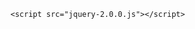 <!--[if lt IE 9]>
    <script src="jquery-1.9.0.js"></script>
<![endif]-->
<!--[if gte IE 9]><!-->
    <script src="jquery-2.0.0.js"></script>
<!--[endif]-->